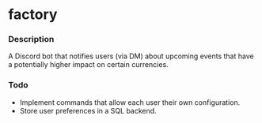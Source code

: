 # factory

### Description
A Discord bot that notifies users (via DM) about upcoming events that have a potentially higher impact on certain currencies.

### Todo
- Implement commands that allow each user their own configuration.
- Store user preferences in a SQL backend.
